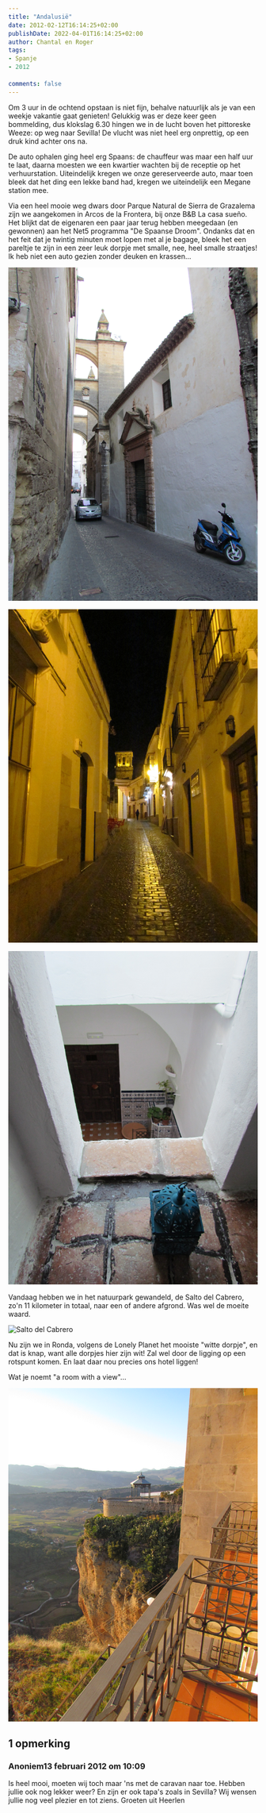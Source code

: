 ```yaml
---
title: "Andalusië"
date: 2012-02-12T16:14:25+02:00
publishDate: 2022-04-01T16:14:25+02:00
author: Chantal en Roger
tags:
- Spanje
- 2012

comments: false
---
```


Om 3 uur in de ochtend opstaan is niet fijn, behalve natuurlijk als je van een weekje vakantie gaat genieten! Gelukkig was er deze keer geen bommelding, dus klokslag 6.30 hingen we in de lucht boven het pittoreske Weeze: op weg naar Sevilla! De vlucht was niet heel erg onprettig, op een druk kind achter ons na.

De auto ophalen ging heel erg Spaans: de chauffeur was maar een half uur te laat, daarna moesten we een kwartier wachten bij de receptie op het verhuurstation. Uiteindelijk kregen we onze gereserveerde auto, maar toen bleek dat het ding een lekke band had, kregen we uiteindelijk een Megane station mee.

Via een heel mooie weg dwars door Parque Natural de Sierra de Grazalema zijn we aangekomen in Arcos de la Frontera, bij onze B&B La casa sueño. Het blijkt dat de eigenaren een paar jaar terug hebben meegedaan (en gewonnen) aan het Net5 programma "De Spaanse Droom". Ondanks dat en het feit dat je twintig minuten moet lopen met al je bagage, bleek het een pareltje te zijn in een zeer leuk dorpje met smalle, nee, heel smalle straatjes! Ik heb niet een auto gezien zonder deuken en krassen...

![Arcos de la Frontera](./images/IMG_2908.JPG)

![Arcos de la Frontera](./images/IMG_2917.JPG)

![La casa sueño](./images/IMG_2923.JPG)

Vandaag hebben we in het natuurpark gewandeld, de Salto del Cabrero, zo'n 11 kilometer in totaal, naar een of andere afgrond. Was wel de moeite waard.

![Salto del Cabrero](./images/IMG_2934.JPG)

Nu zijn we in Ronda, volgens de Lonely Planet het mooiste "witte dorpje", en dat is knap, want alle dorpjes hier zijn wit! Zal wel door de ligging op een rotspunt komen. En laat daar nou precies ons hotel liggen!

Wat je noemt "a room with a view"...

![Ronda](./images/IMG_2950.JPG)

## 1 opmerking

### Anoniem13 februari 2012 om 10:09

Is heel mooi, moeten wij toch maar 'ns met de caravan naar toe. Hebben jullie ook nog lekker weer? En zijn er ook tapa's zoals in Sevilla?
Wij wensen jullie nog veel plezier en tot ziens.
Groeten uit Heerlen
